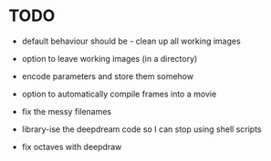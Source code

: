 TODO
====

* default behaviour should be - clean up all working images

* option to leave working images (in a directory)

* encode parameters and store them somehow

* option to automatically compile frames into a movie

* fix the messy filenames

* library-ise the deepdream code so I can stop using shell scripts

* fix octaves with deepdraw
